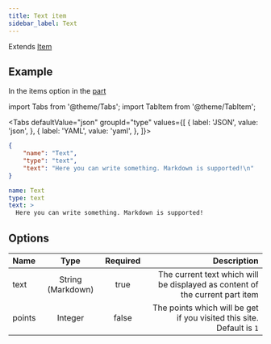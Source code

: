 ```yaml
---
title: Text item
sidebar_label: Text
---
```

Extends [Item](overview)

## Example

In the items option in the [part](../part)

import Tabs from '@theme/Tabs';
import TabItem from '@theme/TabItem';

<Tabs defaultValue="json" groupId="type" values={[
  { label: 'JSON', value: 'json', },
  { label: 'YAML', value: 'yaml', },
]}>
<TabItem value="json">

```json title="<course>/<part>/config.json"
{
    "name": "Text",
    "type": "text",
    "text": "Here you can write something. Markdown is supported!\n"
}
```

</TabItem>
<TabItem value="yaml">

```yaml title="<course>/<part>/config.yml"
name: Text
type: text
text: >
  Here you can write something. Markdown is supported!
```

</TabItem>
</Tabs>

## Options

| Name   |       Type        | Required |                                                                  Description |
| :----- | :---------------: | :------: | ---------------------------------------------------------------------------: |
| text   | String (Markdown) |   true   | The current text which will be displayed as content of the current part item |
| points |      Integer      |  false   |        The points which will be get if you visited this site. Default is `1` |
